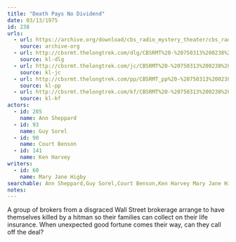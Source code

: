 ```yaml
---
title: "Death Pays No Dividend"
date: 03/13/1975
id: 238
urls: 
  - url: https://archive.org/download/cbs_radio_mystery_theater/cbs_radio_mystery_theater-0201-0250.zip/cbs_radio_mystery_theater-0201-0250%2Fcbsrmt_0238_death_pays_no_dividend.mp3
    source: archive-org
  - url: http://cbsrmt.thelongtrek.com/dlg/CBSRMT%20-%20750313%200238%20Death%20Pays%20No%20Dividend.mp3
    source: kl-dlg
  - url: http://cbsrmt.thelongtrek.com/jc/CBSRMT%20-%20750313%200238%20Death%20Pays%20No%20Dividend%20vbr%20fb2_jc.mp3
    source: kl-jc
  - url: http://cbsrmt.thelongtrek.com/pp/CBSRMT_pp%20-%20750313%200238%20Death%20Pays%20No%20Dividend.mp3
    source: kl-pp
  - url: http://cbsrmt.thelongtrek.com/kf/CBSRMT%20-%20750313%200238%20Death%20Pays%20No%20Dividend_kf.mp3
    source: kl-kf
actors:  
  - id: 205
    name: Ann Sheppard  
  - id: 93
    name: Guy Sorel  
  - id: 90
    name: Court Benson  
  - id: 141
    name: Ken Harvey
writers:  
  - id: 60
    name: Mary Jane Higby
searchable: Ann Sheppard,Guy Sorel,Court Benson,Ken Harvey Mary Jane Higby
notes:  
---
```

A group of brokers from a disgraced Wall Street brokerage arrange to have themselves killed by a hitman so their families can collect on their life insurance. When unexpected good fortune comes their way, can they call off the deal?